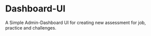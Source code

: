 # Dashboard-UI
A Simple Admin-Dashboard UI for creating new assessment for job, practice and challenges.
